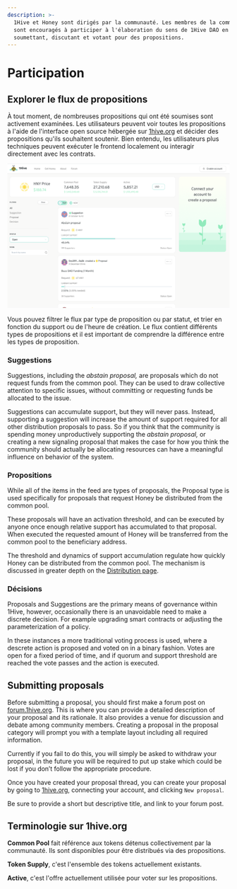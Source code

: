 ```yaml
---
description: >-
  1Hive et Honey sont dirigés par la communauté. Les membres de la communauté
  sont encouragés à participer à l'élaboration du sens de 1Hive DAO en
  soumettant, discutant et votant pour des propositions.
---
```


# Participation

## Explorer le flux de propositions

À tout moment, de nombreuses propositions qui ont été soumises sont activement examinées. Les utilisateurs peuvent voir toutes les propositions à l'aide de l'interface  open source hébergée sur [1hive.org](https://1hive.org/#/home) et décider des propositions qu'ils souhaitent soutenir. Bien entendu, les utilisateurs plus techniques peuvent exécuter le frontend localement ou interagir directement avec les contrats.

![Flux de propositions](<../../.gitbook/assets/image (1).png>)

Vous pouvez filtrer le flux par type de proposition ou par statut, et trier en fonction du support ou de l'heure de création. Le flux contient différents types de propositions et il est important de comprendre la différence entre les types de proposition.

### Suggestions

Suggestions, including the _abstain proposal,_ are proposals which do not request funds from the common pool. They can be used to draw collective attention to specific issues, without committing or requesting funds be allocated to the issue.

Suggestions can accumulate support, but they will never pass. Instead, supporting a suggestion will increase the amount of support required for all other distribution proposals to pass. So if you think that the community is spending money unproductively supporting the _abstain proposal,_ or creating a new signaling proposal that makes the case for how you think the community should actually be allocating resources can have a meaningful influence on behavior of the system.

### Propositions

While all of the items in the feed are types of proposals, the Proposal type is used specifically for proposals that request Honey be distributed from the common pool.

These proposals will have an activation threshold, and can be executed by anyone once enough relative support has accumulated to that proposal. When executed the requested amount of Honey will be transferred from the common pool to the beneficiary address.

The threshold and dynamics of support accumulation regulate how quickly Honey can be distributed from the common pool. The mechanism is discussed in greater depth on the [Distribution page](distribution.md).

### Décisions

Proposals and Suggestions are the primary means of governance within 1Hive, however, occasionally there is an unavoidable need to make a discrete decision. For example upgrading smart contracts or adjusting the parameterization of a policy.

In these instances a more traditional voting process is used, where a descrete action is proposed and voted on in a binary fashion. Votes are open for a fixed period of time, and if quorum and support threshold are reached the vote passes and the action is executed.

## Submitting proposals

Before submitting a proposal, you should first make a forum post on [forum.1hive.org](https://forum.1hive.org). This is where you can provide a detailed description of your proposal and its rationale. It also provides a venue for discussion and debate among community members. Creating a proposal in the proposal category will prompt you with a template layout including all required information.

Currently if you fail to do this, you will simply be asked to withdraw your proposal, in the future you will be required to put up stake which could be lost if you don’t follow the appropriate procedure.

Once you have created your proposal thread, you can create your proposal by going to [1hive.org](https://github.com/1Hive/wiki/tree/96ea93911645dedd73c412f26ed9b7c1f6917e6b/projects/honey/www.1hive.org), connecting your account, and clicking `New proposal`.

Be sure to provide a short but descriptive title, and link to your forum post.

## **Terminologie sur 1hive.org**

**Common Pool** fait référence aux tokens détenus collectivement par la communauté. Ils sont disponibles pour être distribués via des propositions.&#x20;

**Token Supply**, c'est l'ensemble des tokens actuellement existants.&#x20;

**Active**, c'est l'offre actuellement utilisée pour voter sur les propositions.

